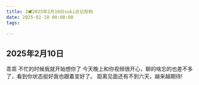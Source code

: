 ```yaml
---
title: J🕊️2025年2月10日suki日记存档
date: 2025-02-10 00:00:00
tags:

---
```


## 2025年2月10日

乖乖
不忙的时候我就开始想你了
今天晚上和你视频很开心，聊的啥忘的也差不多了，看到你状态挺好我也跟着变好了。
距离见面还有不到六天，越来越期待!

